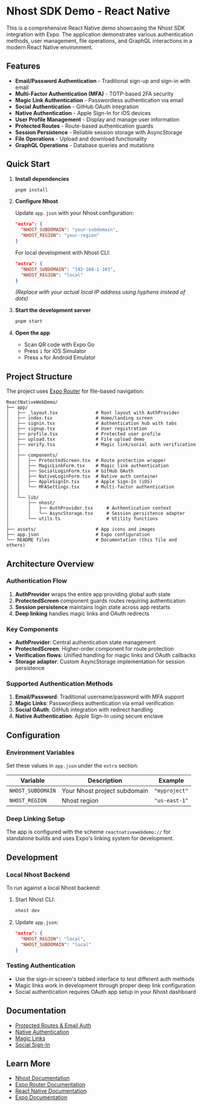 # Nhost SDK Demo - React Native

This is a comprehensive React Native demo showcasing the Nhost SDK integration with Expo. The application demonstrates various authentication methods, user management, file operations, and GraphQL interactions in a modern React Native environment.

## Features

- **Email/Password Authentication** - Traditional sign-up and sign-in with email
- **Multi-Factor Authentication (MFA)** - TOTP-based 2FA security
- **Magic Link Authentication** - Passwordless authentication via email
- **Social Authentication** - GitHub OAuth integration
- **Native Authentication** - Apple Sign-In for iOS devices
- **User Profile Management** - Display and manage user information
- **Protected Routes** - Route-based authentication guards
- **Session Persistence** - Reliable session storage with AsyncStorage
- **File Operations** - Upload and download functionality
- **GraphQL Operations** - Database queries and mutations

## Quick Start

1. **Install dependencies**
   ```bash
   pnpm install
   ```

2. **Configure Nhost**
   
   Update `app.json` with your Nhost configuration:
   ```json
   "extra": {
     "NHOST_SUBDOMAIN": "your-subdomain",
     "NHOST_REGION": "your-region"
   }
   ```

   For local development with Nhost CLI:
   ```json
   "extra": {
     "NHOST_SUBDOMAIN": "192-168-1-103",
     "NHOST_REGION": "local"
   }
   ```
   *(Replace with your actual local IP address using hyphens instead of dots)*

3. **Start the development server**
   ```bash
   pnpm start
   ```

4. **Open the app**
   - Scan QR code with Expo Go
   - Press `i` for iOS Simulator
   - Press `a` for Android Emulator

## Project Structure

The project uses [Expo Router](https://docs.expo.dev/router/introduction/) for file-based navigation:

```
ReactNativeWebDemo/
├── app/
│   ├── _layout.tsx              # Root layout with AuthProvider
│   ├── index.tsx                # Home/landing screen
│   ├── signin.tsx               # Authentication hub with tabs
│   ├── signup.tsx               # User registration
│   ├── profile.tsx              # Protected user profile
│   ├── upload.tsx               # File upload demo
│   ├── verify.tsx               # Magic link/social auth verification
│   │
│   ├── components/
│   │   ├── ProtectedScreen.tsx  # Route protection wrapper
│   │   ├── MagicLinkForm.tsx    # Magic link authentication
│   │   ├── SocialLoginForm.tsx  # GitHub OAuth
│   │   ├── NativeLoginForm.tsx  # Native auth container
│   │   ├── AppleSignIn.tsx      # Apple Sign-In (iOS)
│   │   └── MFASettings.tsx      # Multi-factor authentication
│   │
│   └── lib/
│       ├── nhost/
│       │   ├── AuthProvider.tsx     # Authentication context
│       │   └── AsyncStorage.tsx     # Session persistence adapter
│       └── utils.ts                 # Utility functions
│
├── assets/                      # App icons and images
├── app.json                     # Expo configuration
└── README files                 # Documentation (this file and others)
```

## Architecture Overview

### Authentication Flow
1. **AuthProvider** wraps the entire app providing global auth state
2. **ProtectedScreen** component guards routes requiring authentication
3. **Session persistence** maintains login state across app restarts
4. **Deep linking** handles magic links and OAuth redirects

### Key Components
- **AuthProvider**: Central authentication state management
- **ProtectedScreen**: Higher-order component for route protection
- **Verification flows**: Unified handling for magic links and OAuth callbacks
- **Storage adapter**: Custom AsyncStorage implementation for session persistence

### Supported Authentication Methods
1. **Email/Password**: Traditional username/password with MFA support
2. **Magic Links**: Passwordless authentication via email verification
3. **Social OAuth**: GitHub integration with redirect handling
4. **Native Authentication**: Apple Sign-In using secure enclave

## Configuration

### Environment Variables
Set these values in `app.json` under the `extra` section:

| Variable | Description | Example |
|----------|-------------|---------|
| `NHOST_SUBDOMAIN` | Your Nhost project subdomain | `"myproject"` |
| `NHOST_REGION` | Nhost region | `"us-east-1"` |

### Deep Linking Setup
The app is configured with the scheme `reactnativewebdemo://` for standalone builds and uses Expo's linking system for development.

## Development

### Local Nhost Backend
To run against a local Nhost backend:

1. Start Nhost CLI:
   ```bash
   nhost dev
   ```

2. Update `app.json`:
   ```json
   "extra": {
     "NHOST_REGION": "local",
     "NHOST_SUBDOMAIN": "local"
   }
   ```

### Testing Authentication
- Use the sign-in screen's tabbed interface to test different auth methods
- Magic links work in development through proper deep link configuration
- Social authentication requires OAuth app setup in your Nhost dashboard

## Documentation

- [Protected Routes & Email Auth](./README_PROTECTED_ROUTES.md)
- [Native Authentication](./README_NATIVE_AUTHENTICATION.md) 
- [Magic Links](./README_MAGIC_LINKS.md)
- [Social Sign-In](./README_SOCIAL_SIGNIN.md)

## Learn More

- [Nhost Documentation](https://docs.nhost.io/)
- [Expo Router Documentation](https://docs.expo.dev/router/)
- [React Native Documentation](https://reactnative.dev/)
- [Expo Documentation](https://docs.expo.dev/)